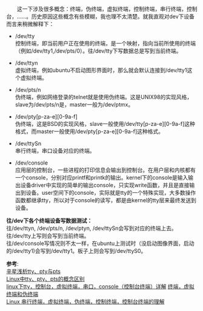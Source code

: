 　　这一下涉及很多概念：终端，伪终端，虚拟终端，控制终端，串行终端，控制台，……。历史原因这些概念有些模糊，我也理不太清楚。就我直观对dev下设备而言来稍微解释下：  

* /dev/tty  
控制终端，即当前用户正在使用的终端，是一个映射，指向当前所使用的终端（例如/dev/tty1,/dev/pts/0）。往/dev/tty下写数据总是写到当前终端。  

* /dev/ttyn  
虚拟终端，例如ubuntu不启动图形界面时，那么就会默认连接到/dev/tty1这个虚拟终端。  

* /dev/pts/n  
伪终端，例如网络登录的telnet就是使用伪终端。这是UNIX98的实现风格，slave为/dev/pts/n是，master一般为/dev/ptmx。  

* /dev/pty[p-za-e][0-9a-f]  
伪终端，这是BSD的实现风格，slave一般使用/dev/tty[p-za-e][0-9a-f]这种格式，而master一般使用/dev/pty[p-za-e][0-9a-f]这种格式。 

* /dev/ttySn  
串行终端，串口设备对应的终端。  

* /dev/console  
应用层的控制台，一些进程的打印信息会输出到控制台。在用户层和内核都有一个console，分别对应printf和printk的输出。kernel下的console是输入输出设备driver中实现的简单的输出console，只实现write函数，并且是直接输出到设备。user空间下的console，实际就是tty的一个特殊实现，大多数操作函数都继承tty，所以对于console的读写，都是由kernel的tty层来最终发送到设备。  

**往/dev下各个终端设备写数据测试：**  
往/dev/ttyn, /dev/pts/n, /dev/ptyn, /dev/ttySn会写到对应的终端上去。  
往/dev/tty上写则会写到当前终端。  
往/dev/console写情况则不太一样，在ubuntu上测试时（没启动图像界面，启动的/dev/tty1)会写到/dev/tty1。板子上则会写到/dev/ttyS0。    

**参考**:  
[辛星浅析tty、pty与pts](http://www.2cto.com/os/201502/378314.html)  
[Linux中tty、pty、pts的概念区别](http://blog.sina.com.cn/s/blog_638ac15c01012e0v.html)  
[linux下tty，控制台，虚拟终端，串口，console（控制台终端）详解](http://blog.csdn.net/liaoxinmeng/article/details/5004743) 
[终端，虚拟终端和伪终端](http://www.linuxdiyf.com/linux/18188.html)  
[Linux 串行终端，虚拟终端，伪终端，控制终端，控制台终端的理解](http://blog.csdn.net/wdjhzw/article/details/39433373)  